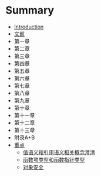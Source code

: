 # Summary

* [Introduction](README.md)
* [文前](/preface.md)
* 第一章
* 第二章
* 第三章
* 第四章
* 第五章
* 第六章
* 第七章
* 第八章
* 第九章
* 第十章
* 第十一章
* 第十二章
* 第十三章
* 附录A+B
* [重点](/key-point.md)
  * [值语义和引用语义相关概念澄清](/key-point/onwership-semantic.md)
  * [函数项类型和函数指针类型](/key-point/fn-item-and-fn-pointer.md)
  * [对象安全](/key-point/object-safe.md)




